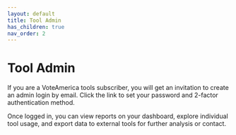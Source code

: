 ```yaml
---
layout: default
title: Tool Admin
has_children: true
nav_order: 2
---
```


# Tool Admin

If you are a VoteAmerica tools subscriber, you will get an invitation to create an admin login by email. Click the link to set your password and 2-factor authentication method.

Once logged in, you can view reports on your dashboard, explore individual tool usage, and export data to external tools for further analysis or contact.

